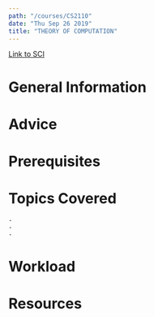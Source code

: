 ```yaml
---
path: "/courses/CS2110"
date: "Thu Sep 26 2019"
title: "THEORY OF COMPUTATION"
---
```

[Link to SCI]("http://courses.sci.pitt.edu/courses/courses/view/CS-2110")

# General Information

# Advice


# Prerequisites
<!-- PREREQ_REPLACEMENT (Do not remove) -->

<!-- END PREREQ_REPLACEMENT (Do not remove) -->
# Topics Covered
	- 
	-
	-
# Workload

<!-- TESTIMONIALS
# Testimonials
This gets replaced with Gatsby, its
data comes from Google Sheets for easier
editing!
-->

# Resources
